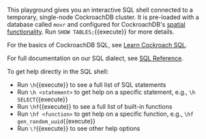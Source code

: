 This playground gives you an interactive SQL shell connected to a temporary, single-node CockroachDB cluster. It is pre-loaded with a database called `movr` and configured for CockroachDB's [spatial functionality](https://www.cockroachlabs.com/docs/v20.2/spatial-features). Run `SHOW TABLES;`{{execute}} for more details.

For the basics of CockroachDB SQL, see [Learn Cockroach SQL](https://www.cockroachlabs.com/docs/stable/learn-cockroachdb-sql.html).

For full documentation on our SQL dialect, see [SQL Reference](https://www.cockroachlabs.com/docs/stable/sql-statements.html).

To get help directly in the SQL shell:
- Run `\h`{{execute}} to see a full list of SQL statements
- Run `\h <statement>` to get help on a specific statement, e.g., `\h SELECT`{{execute}}
- Run `\hf`{{execute}} to see a full list of built-in functions
- Run `\hf <function>` to get help on a specific function, e.g., `\hf gen_random_uuid`{{execute}}
- Run `\?`{{execute}} to see other help options
